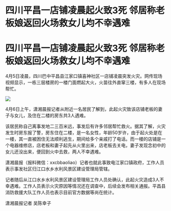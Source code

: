 # 四川平昌一店铺凌晨起火致3死 邻居称老板娘返回火场救女儿均不幸遇难

# 四川平昌一店铺凌晨起火致3死 邻居称老板娘返回火场救女儿均不幸遇难

4月5日凌晨，四川巴中平昌县江家口镇喜神社区一店铺凌晨突发火灾。网传现场视频显示，一栋三层楼房的一楼门面燃起大火，火苗往外直窜三楼，有多人在现场帮忙。

![](https://inews.gtimg.com/om_bt/Oya7LlYjzqFmteR_pH6geb_bGJ66UGOpA529QLJTJ1uSUAA/1000)

4月6日上午，潇湘晨报记者从附近一名居民了解到，此起火灾致该店铺老板的妻子与女儿，及住在二楼的房东共3人遇难。

该居民称自己离事发地二三百米远，事发后有许多邻居帮忙救火。据其了解，火灾发生时房东报了警，房东住在二楼，是一名女性，年龄50岁许，由于起火处是在一楼，其一直被困住无法顺利逃生，期间给多个亲戚打了电话。而一楼的店铺是一个电器维修店，店老板和妻子起先从火里出来，店老板去关电，妻子发现念初中的女儿还没出来，便回到火中去救，两人不幸遇难。

潇湘晨报（报料微信：xxcbbaoliao）记者也就此事致电江家口镇政府，工作人员表示事发社区归江口水乡水利风景区建设管理局管辖。

记者随后从江口水乡水利风景区建设管理局工作人员处确认，此起火灾造成3人不幸遇难。工作人员表示火灾原因等情况还在调查中，后续会发布相关通报。平昌县消防救援大队工作人员也表示目前官方数据等尚在统计。

潇湘晨报记者 吴陈幸子

